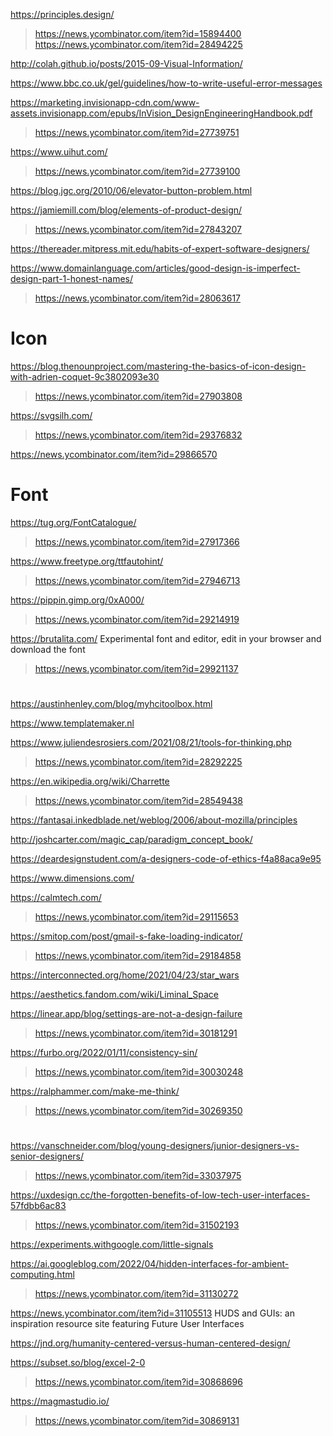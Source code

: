 https://principles.design/
> https://news.ycombinator.com/item?id=15894400
> https://news.ycombinator.com/item?id=28494225

http://colah.github.io/posts/2015-09-Visual-Information/

https://www.bbc.co.uk/gel/guidelines/how-to-write-useful-error-messages

https://marketing.invisionapp-cdn.com/www-assets.invisionapp.com/epubs/InVision_DesignEngineeringHandbook.pdf
> https://news.ycombinator.com/item?id=27739751

https://www.uihut.com/
> https://news.ycombinator.com/item?id=27739100

https://blog.jgc.org/2010/06/elevator-button-problem.html

https://jamiemill.com/blog/elements-of-product-design/
> https://news.ycombinator.com/item?id=27843207

https://thereader.mitpress.mit.edu/habits-of-expert-software-designers/

https://www.domainlanguage.com/articles/good-design-is-imperfect-design-part-1-honest-names/
> https://news.ycombinator.com/item?id=28063617

# Icon
https://blog.thenounproject.com/mastering-the-basics-of-icon-design-with-adrien-coquet-9c3802093e30
> https://news.ycombinator.com/item?id=27903808

https://svgsilh.com/
> https://news.ycombinator.com/item?id=29376832

https://news.ycombinator.com/item?id=29866570

# Font
https://tug.org/FontCatalogue/
> https://news.ycombinator.com/item?id=27917366

https://www.freetype.org/ttfautohint/
> https://news.ycombinator.com/item?id=27946713

https://pippin.gimp.org/0xA000/
> https://news.ycombinator.com/item?id=29214919

https://brutalita.com/ Experimental font and editor, edit in your browser and download the font
> https://news.ycombinator.com/item?id=29921137

#
https://austinhenley.com/blog/myhcitoolbox.html

https://www.templatemaker.nl

https://www.juliendesrosiers.com/2021/08/21/tools-for-thinking.php
> https://news.ycombinator.com/item?id=28292225

https://en.wikipedia.org/wiki/Charrette
> https://news.ycombinator.com/item?id=28549438

https://fantasai.inkedblade.net/weblog/2006/about-mozilla/principles

http://joshcarter.com/magic_cap/paradigm_concept_book/

https://deardesignstudent.com/a-designers-code-of-ethics-f4a88aca9e95

https://www.dimensions.com/

https://calmtech.com/
> https://news.ycombinator.com/item?id=29115653

https://smitop.com/post/gmail-s-fake-loading-indicator/
> https://news.ycombinator.com/item?id=29184858

https://interconnected.org/home/2021/04/23/star_wars

https://aesthetics.fandom.com/wiki/Liminal_Space

https://linear.app/blog/settings-are-not-a-design-failure
> https://news.ycombinator.com/item?id=30181291

https://furbo.org/2022/01/11/consistency-sin/
> https://news.ycombinator.com/item?id=30030248

https://ralphammer.com/make-me-think/
> https://news.ycombinator.com/item?id=30269350

#
https://vanschneider.com/blog/young-designers/junior-designers-vs-senior-designers/
> https://news.ycombinator.com/item?id=33037975

https://uxdesign.cc/the-forgotten-benefits-of-low-tech-user-interfaces-57fdbb6ac83
> https://news.ycombinator.com/item?id=31502193

https://experiments.withgoogle.com/little-signals

https://ai.googleblog.com/2022/04/hidden-interfaces-for-ambient-computing.html
> https://news.ycombinator.com/item?id=31130272

https://news.ycombinator.com/item?id=31105513 HUDS and GUIs: an inspiration resource site featuring Future User Interfaces

https://jnd.org/humanity-centered-versus-human-centered-design/

https://subset.so/blog/excel-2-0
> https://news.ycombinator.com/item?id=30868696

https://magmastudio.io/
> https://news.ycombinator.com/item?id=30869131
